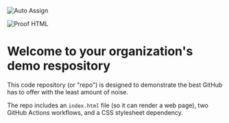 ![Auto Assign](https://github.com/SternenzeltDevTeam/demo-repository/actions/workflows/auto-assign.yml/badge.svg)

![Proof HTML](https://github.com/SternenzeltDevTeam/demo-repository/actions/workflows/proof-html.yml/badge.svg)

# Welcome to your organization's demo respository
This code repository (or "repo") is designed to demonstrate the best GitHub has to offer with the least amount of noise.

The repo includes an `index.html` file (so it can render a web page), two GitHub Actions workflows, and a CSS stylesheet dependency.
